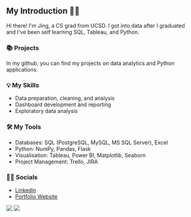 ## My Introduction 👋🏻

Hi there! I'm Jing, a CS grad from UCSD. I got into data after I graduated and I've been self learning SQL, Tableau, and Python.

### 📚 Projects
In my github, you can find my projects on data analytics and Python applications.

### 💡 My Skills
- Data preparation, cleaning, and analysis
- Dashboard development and reporting
- Exploratory data analysis

### 🛠️ My Tools
- Databases: SQL (PostgreSQL, MySQL, MS SQL Server), Excel
- Python: NumPy, Pandas, Flask
- Visualisation: Tableau, Power BI, Matplotlib, Seaborn
- Project Management: Trello, JIRA

### 🤝🏻 Socials
- [Linkedin](https://www.linkedin.com/in/jing3li/)
- [Portfolio Website](https://j3li.github.io/)



![](https://komarev.com/ghpvc/?username=j3li&color=dcd0ff&style=flat-square&label=PROFILE+VIEWS)
![](https://hit.yhype.me/github/profile?user_id=50200083)
